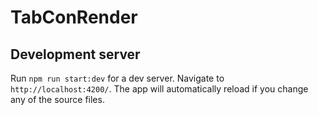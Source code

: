 # TabConRender

## Development server

Run `npm run start:dev` for a dev server. Navigate to `http://localhost:4200/`. The app will automatically reload if you change any of the source files.
